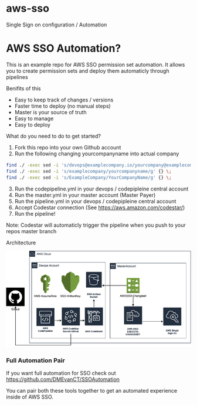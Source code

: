 # aws-sso
Single Sign on configuration / Automation

# AWS SSO Automation?
This is an example repo for AWS SSO permission set automation. It allows you to create permission sets
and deploy them automaticly through pipelines

Benifits of this
- Easy to keep track of changes / versions
- Faster time to deploy (no manual steps)
- Master is your source of truth
- Easy to manage
- Easy to deploy

What do you need to do to get started?

1. Fork this repo into your own Github account
2. Run the following changing yourcompanyname into actual company
```bash
find ./ -exec sed -i 's/devops@examplecompany.io/yourcompany@examplecompany.io/g' {} \;
find ./ -exec sed -i 's/examplecompany/yourcompanyname/g' {} \;
find ./ -exec sed -i 's/ExampleCompany/YourCompanyName/g' {} \;
```
3. Run the codepipeline.yml in your devops / codepipleine central account 
4. Run the master.yml in your master account (Master Payer)
5. Run the pipeline.yml in your devops / codepipleine central account
6. Accept Codestar connection (See https://aws.amazon.com/codestar/)
7. Run the pipeline!

Note: Codestar will automaticly trigger the pipeline when you push to your repos master branch

Architecture

![PipelineAutomation](./AWS-SSO-Pipeline.png)


### Full Automation Pair
If you want full automation for SSO check out https://github.com/DMEvanCT/SSOAutomation 

You can pair both these tools together to get an automated experience inside of AWS SSO. 


